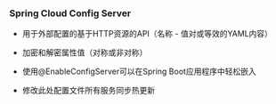 ### Spring Cloud Config Server

* 用于外部配置的基于HTTP资源的API（名称 - 值对或等效的YAML内容）

* 加密和解密属性值（对称或非对称）

* 使用@EnableConfigServer可以在Spring Boot应用程序中轻松嵌入

* 修改此处配置文件所有服务同步热更新
